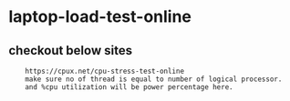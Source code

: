 # laptop-load-test-online
checkout below sites
---------------------

        https://cpux.net/cpu-stress-test-online
        make sure no of thread is equal to number of logical processor.
        and %cpu utilization will be power percentage here.

